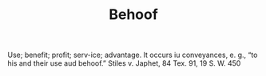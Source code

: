 ---
title: Behoof
permalink: "/definitions/behoof.html"
body: Use; benefit; profit; serv-ice; advantage. It occurs iu conveyances, e. g.,
  “to his and their use aud behoof.” Stiles v. Japhet, 84 Tex. 91, 19 S. W. 450
published_at: '2018-07-07'
layout: post
---